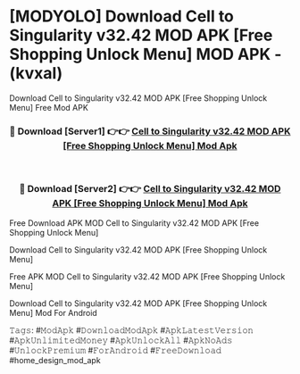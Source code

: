 # [MODYOLO] Download Cell to Singularity v32.42 MOD APK [Free Shopping Unlock Menu] MOD APK - (kvxal)
Download Cell to Singularity v32.42 MOD APK [Free Shopping Unlock Menu] Free Mod APK

<div align="center">
<h3>🔴 Download [Server1] 👉👉 <a href="https://apk-comot.site?title=Cell_to_Singularity_v32.42_MOD_APK_[Free_Shopping_Unlock_Menu]">Cell to Singularity v32.42 MOD APK [Free Shopping Unlock Menu] Mod Apk</a></h3><br>

<h3>🔴 Download [Server2] 👉👉 <a href="https://apk-comot.site?title=Cell_to_Singularity_v32.42_MOD_APK_[Free_Shopping_Unlock_Menu]">Cell to Singularity v32.42 MOD APK [Free Shopping Unlock Menu] Mod Apk</a></h3>
</div>


Free Download APK MOD Cell to Singularity v32.42 MOD APK [Free Shopping Unlock Menu]

Download Cell to Singularity v32.42 MOD APK [Free Shopping Unlock Menu] 

Free APK MOD Cell to Singularity v32.42 MOD APK [Free Shopping Unlock Menu] 

Download Cell to Singularity v32.42 MOD APK [Free Shopping Unlock Menu] Mod For Android

𝚃𝚊𝚐𝚜: #𝙼𝚘𝚍𝙰𝚙𝚔 #𝙳𝚘𝚠𝚗𝚕𝚘𝚊𝚍𝙼𝚘𝚍𝙰𝚙𝚔 #𝙰𝚙𝚔𝙻𝚊𝚝𝚎𝚜𝚝𝚅𝚎𝚛𝚜𝚒𝚘𝚗 #𝙰𝚙𝚔𝚄𝚗𝚕𝚒𝚖𝚒𝚝𝚎𝚍𝙼𝚘𝚗𝚎𝚢 #𝙰𝚙𝚔𝚄𝚗𝚕𝚘𝚌𝚔𝙰𝚕𝚕 #𝙰𝚙𝚔𝙽𝚘𝙰𝚍𝚜 #𝚄𝚗𝚕𝚘𝚌𝚔𝙿𝚛𝚎𝚖𝚒𝚞𝚖 #𝙵𝚘𝚛𝙰𝚗𝚍𝚛𝚘𝚒𝚍 #𝙵𝚛𝚎𝚎𝙳𝚘𝚠𝚗𝚕𝚘𝚊𝚍 #home_design_mod_apk